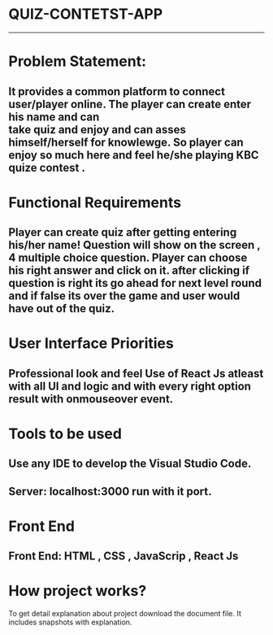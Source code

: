 # QUIZ-CONTETST-APP
-----------------------------------------------------------------------------------------------------------------------
# Problem Statement:
It provides a common platform to connect user/player online. The player can create enter his name and can  
take quiz and enjoy and can asses himself/herself for knowlewge. So player can enjoy so much here and feel he/she playing KBC quize contest .
--------------------------------------------------------------------------------------------------
# Functional Requirements
Player can create quiz after getting entering his/her name!
Question will show on the screen , 4 multiple choice question.
Player can choose his right answer and click on it.
after clicking if question is right its go ahead for next level round and if false its over the game and user would have out of the quiz.
--------------------------------------------------------------------------------------------------
# User Interface Priorities
Professional look and feel
Use of React Js atleast with all UI and logic and with every right  option  result with onmouseover event.
--------------------------------------------------------------------------------------------------
# Tools to be used
Use any IDE to develop the Visual Studio Code.
--------------------------------------------------------------------------------------------------
Server: localhost:3000 run with it port. 
--------------------------------------------------------------------------------------------------
# Front End 
Front End: HTML , CSS , JavaScrip , React Js
--------------------------------------------------------------------------------------------------

# How project works?
To get detail explanation about project download the document file. It includes snapshots with explanation.

